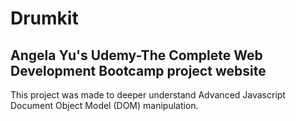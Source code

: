 # Drumkit

## Angela Yu's Udemy-The Complete Web Development Bootcamp project website

This project was made to deeper understand Advanced Javascript Document Object Model (DOM) manipulation.
